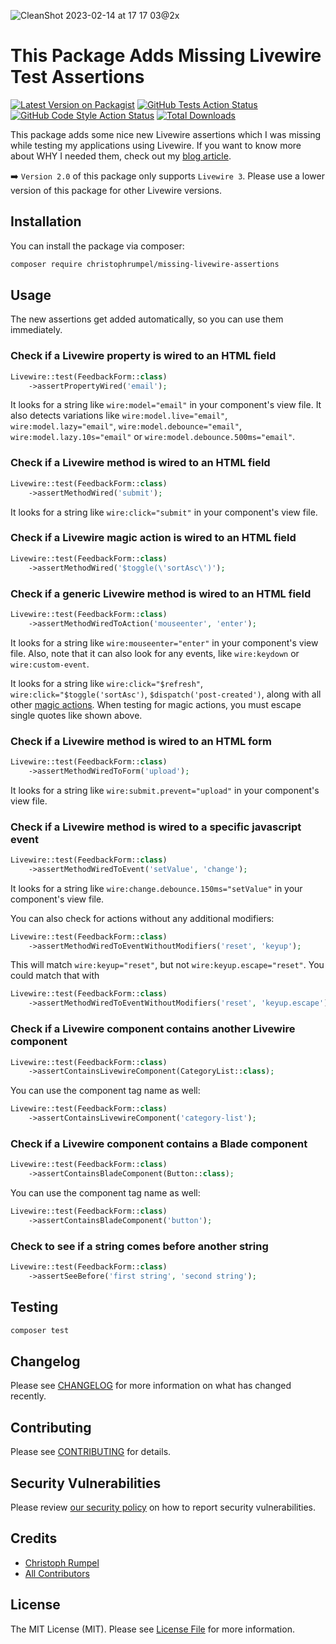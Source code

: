 ![CleanShot 2023-02-14 at 17 17 03@2x](https://user-images.githubusercontent.com/1394539/218795579-da45e8c0-2f7d-44d9-9e50-08fd8c99aa6b.png)
# This Package Adds Missing Livewire Test Assertions

[![Latest Version on Packagist](https://img.shields.io/packagist/v/christophrumpel/missing-livewire-assertions.svg?style=flat-square)](https://packagist.org/packages/christophrumpel/missing-livewire-assertions)
[![GitHub Tests Action Status](https://img.shields.io/github/workflow/status/christophrumpel/missing-livewire-assertions/run-tests?label=tests)](https://github.com/christophrumpel/missing-livewire-assertions/actions?query=workflow%3Arun-tests+branch%3Aproduction)
[![GitHub Code Style Action Status](https://img.shields.io/github/workflow/status/christophrumpel/missing-livewire-assertions/Check%20&%20fix%20styling?label=code%20style)](https://github.com/christophrumpel/missing-livewire-assertions/actions?query=workflow%3A"Check+%26+fix+styling"+branch%3Aproduction)
[![Total Downloads](https://img.shields.io/packagist/dt/christophrumpel/missing-livewire-assertions.svg?style=flat-square)](https://packagist.org/packages/christophrumpel/missing-livewire-assertions)

This package adds some nice new Livewire assertions which I was missing while testing my applications using Livewire. If you want to know more about WHY I needed them, check out my [blog article](https://christoph-rumpel.com/2021/4/how-I-test-livewire-components).

➡️ `Version 2.0` of this package only supports `Livewire 3`. Please use a lower version of this package for other Livewire versions.

## Installation

You can install the package via composer:

```bash
composer require christophrumpel/missing-livewire-assertions
```

## Usage

The new assertions get added automatically, so you can use them immediately.

### Check if a Livewire property is wired to an HTML field

```php
Livewire::test(FeedbackForm::class)
    ->assertPropertyWired('email');
```

It looks for a string like `wire:model="email"` in your component's view file. It also detects variations like `wire:model.live="email"`, `wire:model.lazy="email"`, `wire:model.debounce="email"`, `wire:model.lazy.10s="email"` or `wire:model.debounce.500ms="email"`.

### Check if a Livewire method is wired to an HTML field

```php
Livewire::test(FeedbackForm::class)
    ->assertMethodWired('submit');
```
It looks for a string like `wire:click="submit"` in your component's view file. 

### Check if a Livewire magic action is wired to an HTML field
```php
Livewire::test(FeedbackForm::class)
    ->assertMethodWired('$toggle(\'sortAsc\')');
```

### Check if a generic Livewire method is wired to an HTML field

```php
Livewire::test(FeedbackForm::class)
    ->assertMethodWiredToAction('mouseenter', 'enter');
```

It looks for a string like `wire:mouseenter="enter"` in your component's view file. Also, note that it can also look for any events, like `wire:keydown` or `wire:custom-event`.

It looks for a string like `wire:click="$refresh"`, `wire:click="$toggle('sortAsc')`, `$dispatch('post-created')`, along with all other [magic actions](https://livewire.laravel.com/docs/actions#magic-actions). When testing for magic actions, you must escape single quotes like shown above.

### Check if a Livewire method is wired to an HTML form

```php
Livewire::test(FeedbackForm::class)
    ->assertMethodWiredToForm('upload');
```

It looks for a string like `wire:submit.prevent="upload"` in your component's view file.

### Check if a Livewire method is wired to a specific javascript event

```php
Livewire::test(FeedbackForm::class)
    ->assertMethodWiredToEvent('setValue', 'change');
```

It looks for a string like `wire:change.debounce.150ms="setValue"` in your component's view file.

You can also check for actions without any additional modifiers: 

```php
Livewire::test(FeedbackForm::class)
    ->assertMethodWiredToEventWithoutModifiers('reset', 'keyup');
```

This will match `wire:keyup="reset"`, but not `wire:keyup.escape="reset"`. You could match that with

```php
Livewire::test(FeedbackForm::class)
    ->assertMethodWiredToEventWithoutModifiers('reset', 'keyup.escape');
```

### Check if a Livewire component contains another Livewire component
```php
Livewire::test(FeedbackForm::class)
    ->assertContainsLivewireComponent(CategoryList::class);
```

You can use the component tag name as well:

```php
Livewire::test(FeedbackForm::class)
    ->assertContainsLivewireComponent('category-list');
```

### Check if a Livewire component contains a Blade component
```php
Livewire::test(FeedbackForm::class)
    ->assertContainsBladeComponent(Button::class);
```

You can use the component tag name as well:

```php
Livewire::test(FeedbackForm::class)
    ->assertContainsBladeComponent('button');
```

### Check to see if a string comes before another string
```php
Livewire::test(FeedbackForm::class)
    ->assertSeeBefore('first string', 'second string');
```

## Testing

```bash
composer test
```

## Changelog

Please see [CHANGELOG](CHANGELOG.md) for more information on what has changed recently.

## Contributing

Please see [CONTRIBUTING](.github/CONTRIBUTING.md) for details.

## Security Vulnerabilities

Please review [our security policy](../../security/policy) on how to report security vulnerabilities.

## Credits

- [Christoph Rumpel](https://github.com/christophrumpel)
- [All Contributors](../../contributors)

## License

The MIT License (MIT). Please see [License File](LICENSE.md) for more information.
